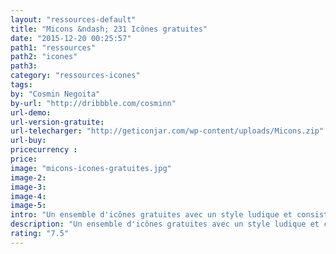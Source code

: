 ```yaml
---
layout: "ressources-default"
title: "Micons &ndash; 231 Icônes gratuites"
date: "2015-12-20 00:25:57"
path1: "ressources"
path2: "icones"
path3:
category: "ressources-icones"
tags:
by: "Cosmin Negoita"
by-url: "http://dribbble.com/cosminn"
url-demo:
url-version-gratuite:
url-telecharger: "http://geticonjar.com/wp-content/uploads/Micons.zip"
url-buy:
pricecurrency :
price:
image: "micons-icones-gratuites.jpg"
image-2:
image-3:
image-4:
image-5:
intro: "Un ensemble d'icônes gratuites avec un style ludique et consistant pour les 231 éléments fournis. Un grand merci au designer Cosmin et à l'application Iconjar pour offrir une collection d'icônes d'aussi bonne qualité."
description: "Un ensemble d'icônes gratuites avec un style ludique et consistant pour les 231 éléments fournis."
rating: "7.5"
---
```

